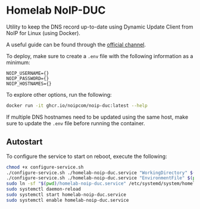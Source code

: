 # Homelab NoIP-DUC
Utility to keep the DNS record up-to-date using Dynamic Update Client from NoIP for Linux (using Docker).

A useful guide can be found through the [official channel](https://github.com/noipcom/linux-update-client-docker).

To deploy, make sure to create a `.env` file with the following information as a minimum:
```
NOIP_USERNAME={}
NOIP_PASSWORD={}
NOIP_HOSTNAMES={}
```

To explore other options, run the following:
```bash
docker run -it ghcr.io/noipcom/noip-duc:latest --help
```

If multiple DNS hostnames need to be updated using the same host, make sure to update the `.env` file before running the container.

## Autostart
To configure the service to start on reboot, execute the following:
```bash
chmod +x configure-service.sh
./configure-service.sh ./homelab-noip-duc.service "WorkingDirectory" $(pwd)
./configure-service.sh ./homelab-noip-duc.service "EnvironmentFile" $(pwd)/.env
sudo ln -sf "$(pwd)/homelab-noip-duc.service" /etc/systemd/system/homelab-noip-duc.service
sudo systemctl daemon-reload
sudo systemctl start homelab-noip-duc.service
sudo systemctl enable homelab-noip-duc.service
```
